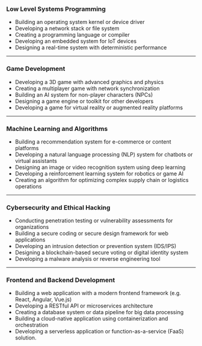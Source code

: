 ### Low Level Systems Programming
- Building an operating system kernel or device driver
- Developing a network stack or file system
- Creating a programming language or compiler
- Developing an embedded system for IoT devices
- Designing a real-time system with deterministic performance

---

### Game Development
- Developing a 3D game with advanced graphics and physics
- Creating a multiplayer game with network synchronization
- Building an AI system for non-player characters (NPCs)
- Designing a game engine or toolkit for other developers
- Developing a game for virtual reality or augmented reality platforms

---

### Machine Learning and Algorithms
- Building a recommendation system for e-commerce or content platforms
- Developing a natural language processing (NLP) system for chatbots or virtual assistants
- Designing an image or video recognition system using deep learning
- Developing a reinforcement learning system for robotics or game AI
- Creating an algorithm for optimizing complex supply chain or logistics operations

---

### Cybersecurity and Ethical Hacking
- Conducting penetration testing or vulnerability assessments for organizations
- Building a secure coding or secure design framework for web applications
- Developing an intrusion detection or prevention system (IDS/IPS)
- Designing a blockchain-based secure voting or digital identity system
- Developing a malware analysis or reverse engineering tool

---

### Frontend and Backend Development
- Building a web application with a modern frontend framework (e.g. React, Angular, Vue.js)
- Developing a RESTful API or microservices architecture
- Creating a database system or data pipeline for big data processing
- Building a cloud-native application using containerization and orchestration
- Developing a serverless application or function-as-a-service (FaaS) solution.
